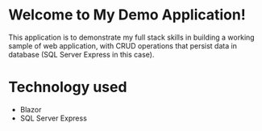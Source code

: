 # Welcome to My Demo Application!
This application is to demonstrate my full stack skills in building a working sample of web application, with CRUD operations that persist data in database (SQL Server Express in this case).

# Technology used
- Blazor
- SQL Server Express